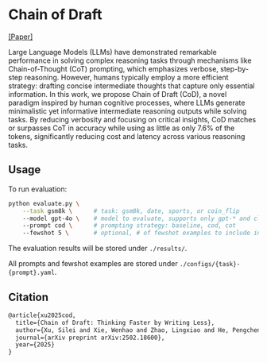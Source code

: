 # Chain of Draft
[[Paper]](https://arxiv.org/abs/2502.18600)

Large Language Models (LLMs) have demonstrated remarkable performance in solving complex reasoning tasks through mechanisms like Chain-of-Thought (CoT) prompting, which emphasizes verbose, step-by-step reasoning. 
However, humans typically employ a more efficient strategy: drafting concise intermediate thoughts that capture only essential information. 
In this work, we propose Chain of Draft (CoD), a novel paradigm inspired by human cognitive processes, where LLMs generate minimalistic yet informative intermediate reasoning outputs while solving tasks. 
By reducing verbosity and focusing on critical insights, CoD matches or surpasses CoT in accuracy while using as little as only 7.6% of the tokens, significantly reducing cost and latency across various reasoning tasks.


## Usage
To run evaluation:
```bash
python evaluate.py \
    --task gsm8k \      # task: gsm8k, date, sports, or coin_flip
    --model gpt-4o \    # model to evaluate, supports only gpt-* and claude-* models
    --prompt cod \      # prompting strategy: baseline, cod, cot 
    --fewshot 5 \       # optional, # of fewshot examples to include in prompt, include all examples by default if omitted
```
The evaluation results will be stored under `./results/`.

All prompts and fewshot examples are stored under `./configs/{task}-{prompt}.yaml`. 

## Citation
```latex
@article{xu2025cod,
  title={Chain of Draft: Thinking Faster by Writing Less},
  author={Xu, Silei and Xie, Wenhao and Zhao, Lingxiao and He, Pengcheng},
  journal={arXiv preprint arXiv:2502.18600},
  year={2025}
}
```